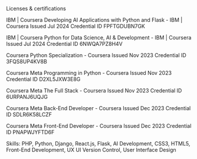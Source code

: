 Licenses & certifications

IBM | Coursera
Developing AI Applications with Python and Flask - IBM | Coursera
Issued Jul 2024
Credential ID FPFTGDUBN7GK

IBM | Coursera
Python for Data Science, AI & Development - IBM | Coursera
Issued Jul 2024
Credential ID 6NWQA7PZ8H4V

Coursera
Python Specialization - Coursera
Issued Nov 2023
Credential ID 3FQS8UP4KV8B

Coursera
Meta Programming in Python - Coursera
Issued Nov 2023
Credential ID D2XL5JXW3E8G

Coursera
Meta The Full Stack - Coursera
Issued Nov 2023
Credential ID 6URPANJ6UQJG

Coursera
Meta Back-End Developer - Coursera
Issued Dec 2023
Credential ID SDLR6K58LCZF

Coursera
Meta Front-End Developer - Coursera
Issued Dec 2023
Credential ID PNAPWJYFTD6F

Skills:
PHP,  Python,  Django,  React.js, Flask, AI Development, CSS3, HTML5, Front-End Development,  UX UI  Version Control,  User Interface Design  
